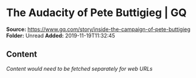 # The Audacity of Pete Buttigieg | GQ

**Source:** https://www.gq.com/story/inside-the-campaign-of-pete-buttigieg
**Folder:** Unread
**Added:** 2019-11-19T11:32:45




## Content
*Content would need to be fetched separately for web URLs*
